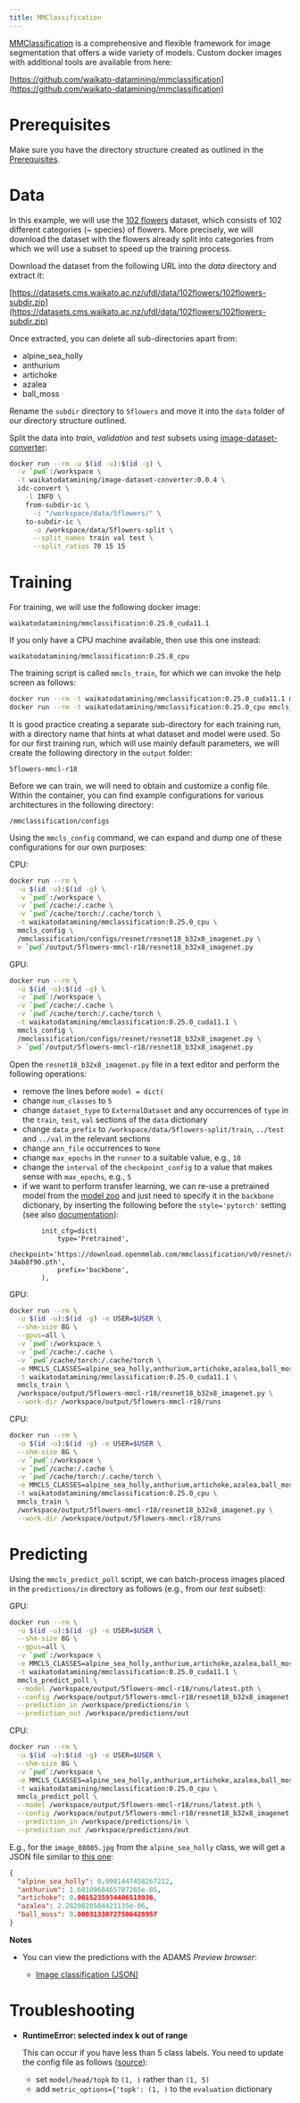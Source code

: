 ```yaml
---
title: MMClassification
---
```


[MMClassification](https://github.com/open-mmlab/mmclassification) is a comprehensive and flexible
framework for image segmentation that offers a wide variety of models. Custom docker
images with additional tools are available from here:

[https://github.com/waikato-datamining/mmclassification](https://github.com/waikato-datamining/mmclassification)

# Prerequisites
Make sure you have the directory structure created as outlined in the [Prerequisites](../prerequisites.md).


# Data

In this example, we will use the [102 flowers](http://datasets.cms.waikato.ac.nz/ufdl/image_classification/102flowers/)
dataset, which consists of 102 different categories (~ species) of flowers. More precisely, we will download the
dataset with the flowers already split into categories from which we will use a subset to speed up the training process.

Download the dataset from the following URL into the *data* directory and extract it:

[https://datasets.cms.waikato.ac.nz/ufdl/data/102flowers/102flowers-subdir.zip](https://datasets.cms.waikato.ac.nz/ufdl/data/102flowers/102flowers-subdir.zip)

Once extracted, you can delete all sub-directories apart from:

* alpine_sea_holly
* anthurium
* artichoke
* azalea
* ball_moss

Rename the `subdir` directory to `5flowers` and move it into the `data` folder of our directory structure 
outlined. 

Split the data into *train*, *validation* and *test* subsets using 
[image-dataset-converter](https://github.com/waikato-datamining/image-dataset-converter):

```bash
docker run --rm -u $(id -u):$(id -g) \
  -v `pwd`:/workspace \
  -t waikatodatamining/image-dataset-converter:0.0.4 \
  idc-convert \
    -l INFO \
    from-subdir-ic \
      -i "/workspace/data/5flowers/" \
    to-subdir-ic \
      -o /workspace/data/5flowers-split \
      --split_names train val test \
      --split_ratios 70 15 15
```


# Training

For training, we will use the following docker image:

```
waikatodatamining/mmclassification:0.25.0_cuda11.1
```

If you only have a CPU machine available, then use this one instead:

```
waikatodatamining/mmclassification:0.25.0_cpu
```

The training script is called `mmcls_train`, for which we can invoke the help screen as follows:

```bash
docker run --rm -t waikatodatamining/mmclassification:0.25.0_cuda11.1 mmcls_train --help   # GPU
docker run --rm -t waikatodatamining/mmclassification:0.25.0_cpu mmcls_train --help        # CPU
```

It is good practice creating a separate sub-directory for each training run, with a directory name that hints at
what dataset and model were used. So for our first training run, which will use mainly default parameters, we will 
create the following directory in the `output` folder:

```
5flowers-mmcl-r18
```


Before we can train, we will need to obtain and customize a config file. Within the container,
you can find example configurations for various architectures in the following directory:

```
/mmclassification/configs
```

Using the `mmcls_config` command, we can expand and dump one of these configurations for our
own purposes:

CPU:

```bash
docker run --rm \
  -u $(id -u):$(id -g) \
  -v `pwd`:/workspace \
  -v `pwd`/cache:/.cache \
  -v `pwd`/cache/torch:/.cache/torch \
  -t waikatodatamining/mmclassification:0.25.0_cpu \
  mmcls_config \
  /mmclassification/configs/resnet/resnet18_b32x8_imagenet.py \
  > `pwd`/output/5flowers-mmcl-r18/resnet18_b32x8_imagenet.py
```

GPU:

```bash
docker run --rm \
  -u $(id -u):$(id -g) \
  -v `pwd`:/workspace \
  -v `pwd`/cache:/.cache \
  -v `pwd`/cache/torch:/.cache/torch \
  -t waikatodatamining/mmclassification:0.25.0_cuda11.1 \
  mmcls_config \
  /mmclassification/configs/resnet/resnet18_b32x8_imagenet.py \
  > `pwd`/output/5flowers-mmcl-r18/resnet18_b32x8_imagenet.py
```

Open the `resnet18_b32x8_imagenet.py` file in a text editor and perform the following operations:

* remove the lines before `model = dict(`
* change `num_classes` to `5`
* change `dataset_type` to `ExternalDataset` and any occurrences of `type` in the `train`, `test`, `val` sections of the `data` dictionary
* change `data_prefix` to `/workspace/data/5flowers-split/train`, `../test` and `../val` in the relevant sections
* change `ann_file` occurrences to `None`
* change `max_epochs` in the `runner` to a suitable value, e.g., `10`
* change the `interval` of the `checkpoint_config` to a value that makes sense with `max_epochs`, e.g., `5`  
* if we want to perform transfer learning, we can re-use a pretrained model from the [model zoo](https://mmclassification.readthedocs.io/en/latest/model_zoo.html) 
  and just need to specify it in the `backbone` dictionary, by inserting the following before the `style='pytorch'` setting (see also 
  [documentation](https://mmclassification.readthedocs.io/en/latest/tutorials/finetune.html)):

```
        init_cfg=dict(
            type='Pretrained',
            checkpoint='https://download.openmmlab.com/mmclassification/v0/resnet/resnet18_batch256_imagenet_20200708-34ab8f90.pth',
            prefix='backbone',
        ),
```

GPU:

```bash
docker run --rm \
  -u $(id -u):$(id -g) -e USER=$USER \
  --shm-size 8G \
  --gpus=all \
  -v `pwd`:/workspace \
  -v `pwd`/cache:/.cache \
  -v `pwd`/cache/torch:/.cache/torch \
  -e MMCLS_CLASSES=alpine_sea_holly,anthurium,artichoke,azalea,ball_moss \
  -t waikatodatamining/mmclassification:0.25.0_cuda11.1 \
  mmcls_train \
  /workspace/output/5flowers-mmcl-r18/resnet18_b32x8_imagenet.py \
  --work-dir /workspace/output/5flowers-mmcl-r18/runs
```

CPU:

```bash
docker run --rm \
  -u $(id -u):$(id -g) -e USER=$USER \
  --shm-size 8G \
  -v `pwd`:/workspace \
  -v `pwd`/cache:/.cache \
  -v `pwd`/cache/torch:/.cache/torch \
  -e MMCLS_CLASSES=alpine_sea_holly,anthurium,artichoke,azalea,ball_moss \
  -t waikatodatamining/mmclassification:0.25.0_cpu \
  mmcls_train \
  /workspace/output/5flowers-mmcl-r18/resnet18_b32x8_imagenet.py \
  --work-dir /workspace/output/5flowers-mmcl-r18/runs
```


# Predicting

Using the `mmcls_predict_poll` script, we can batch-process images placed in the `predictions/in` directory
as follows (e.g., from our *test* subset): 

GPU:

```bash
docker run --rm \
  -u $(id -u):$(id -g) -e USER=$USER \
  --shm-size 8G \
  --gpus=all \
  -v `pwd`:/workspace \
  -e MMCLS_CLASSES=alpine_sea_holly,anthurium,artichoke,azalea,ball_moss \
  -t waikatodatamining/mmclassification:0.25.0_cuda11.1 \
  mmcls_predict_poll \
  --model /workspace/output/5flowers-mmcl-r18/runs/latest.pth \
  --config /workspace/output/5flowers-mmcl-r18/resnet18_b32x8_imagenet.py \
  --prediction_in /workspace/predictions/in \
  --prediction_out /workspace/predictions/out
```

CPU:

```bash
docker run --rm \
  -u $(id -u):$(id -g) -e USER=$USER \
  --shm-size 8G \
  -v `pwd`:/workspace \
  -e MMCLS_CLASSES=alpine_sea_holly,anthurium,artichoke,azalea,ball_moss \
  -t waikatodatamining/mmclassification:0.25.0_cpu \
  mmcls_predict_poll \
  --model /workspace/output/5flowers-mmcl-r18/runs/latest.pth \
  --config /workspace/output/5flowers-mmcl-r18/resnet18_b32x8_imagenet.py \
  --prediction_in /workspace/predictions/in \
  --prediction_out /workspace/predictions/out
```

E.g., for the `image_08085.jpg` from the `alpine_sea_holly` class, we will get a JSON file similar to 
[this one](img/image_08085.json):

```json
{
  "alpine_sea_holly": 0.9981447458267212,
  "anthurium": 1.6010968465707265e-05,
  "artichoke": 0.0015235934406518936,
  "azalea": 2.2820820504421135e-06,
  "ball_moss": 0.00031330727506428957
}
```

**Notes**

* You can view the predictions with the ADAMS *Preview browser*:
  
    * [Image classification (JSON)](../../previewing_predictions/#imgcls_json)


# Troubleshooting

* **RuntimeError: selected index k out of range**
  
    This can occur if you have less than 5 class labels.
    You need to update the config file as follows ([source](https://raw.githubusercontent.com/open-mmlab/mmclassification/master/docs/en/tutorials/MMClassification_python.ipynb)):

    * set `model/head/topk` to `(1, )` rather than `(1, 5)`
    * add `metric_options={'topk': (1, )` to the `evaluation` dictionary 
